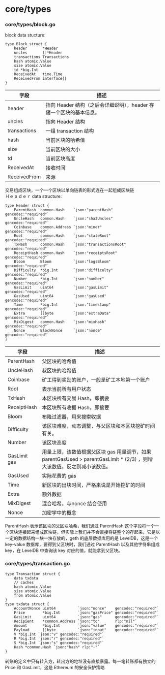 # core/types
### core/types/block.go
block data stucture:
<pre><code>type Block struct {
	header       *Header
	uncles       []*Header
	transactions Transactions
	hash atomic.Value
	size atomic.Value
	td *big.Int
	ReceivedAt   time.Time
	ReceivedFrom interface{}
}</code></pre>
|字段	|描述|
|--------|------------------------------|
|header	 |指向 Header 结构（之后会详细说明），header 存储一个区块的基本信息。|
|uncles	 |指向 Header 结构|
|transactions|	一组 transaction 结构|
|hash	|当前区块的哈希值|
|size	|当前区块的大小|
|td	|当前区块高度|
|ReceivedAt|	接收时间|
|ReceivedFrom|	来源|
交易组成区块，一个一个区块以单向链表的形式连在一起组成区块链
</br>Ｈｅａｄｅｒ data structure:
<pre><code>type Header struct {
	ParentHash  common.Hash    `json:"parentHash"       gencodec:"required"`
	UncleHash   common.Hash    `json:"sha3Uncles"       gencodec:"required"`
	Coinbase    common.Address `json:"miner"            gencodec:"required"`
	Root        common.Hash    `json:"stateRoot"        gencodec:"required"`
	TxHash      common.Hash    `json:"transactionsRoot" gencodec:"required"`
	ReceiptHash common.Hash    `json:"receiptsRoot"     gencodec:"required"`
	Bloom       Bloom          `json:"logsBloom"        gencodec:"required"`
	Difficulty  *big.Int       `json:"difficulty"       gencodec:"required"`
	Number      *big.Int       `json:"number"           gencodec:"required"`
	GasLimit    uint64         `json:"gasLimit"         gencodec:"required"`
	GasUsed     uint64         `json:"gasUsed"          gencodec:"required"`
	Time        *big.Int       `json:"timestamp"        gencodec:"required"`
	Extra       []byte         `json:"extraData"        gencodec:"required"`
	MixDigest   common.Hash    `json:"mixHash"          gencodec:"required"`
	Nonce       BlockNonce     `json:"nonce"            gencodec:"required"`
}</code></pre>
|字段|	描述|
|--------|-------|
|ParentHash|	父区块的哈希值|
|UncleHash	|叔区块的哈希值|
|Coinbase	|矿工得到奖励的账户，一般是矿工本地第一个账户|
|Root	|表示当前所有用户状态|
|TxHash	|本区块所有交易 Hash，即摘要|
|ReceiptHash	|本区块所有收据 Hash，即摘要|
|Bloom	|布隆过滤器，用来搜索收据|
|Difficulty	|该区块难度，动态调整，与父区块和本区块挖矿时间有关。
|Number	|该区块高度|
|GasLimit	gas |用量上限，该数值根据父区块 gas 用量调节，如果 parentGasUsed > parentGasLimit * (2/3) ，则增大该数值，反之则减小该数值。|
|GasUsed	|实际花费的 gas|
|Time	|新区块的出块时间，严格来说是开始挖矿的时间|
|Extra	|额外数据|
|MixDigest|	混合哈希，与nonce 结合使用|
|Nonce	|加密学中的概念|
ParentHash 表示该区块的父区块哈希，我们通过 ParentHash 这个字段将一个一个区块连接起来组成区块链，但实际上我们并不会直接将链整个的存起来，它是以一定的数据结构一块一块存放的，geth 的底层数据库用的是 LevelDB，这是一个 key-value 数据库，要得到父区块时，我们通过 ParentHash 以及其他字符串组成 key，在 LevelDB 中查询该 key 对应的值，就能拿到父区块。

### core/types/transaction.go
<pre><code>type Transaction struct {
	data txdata
	// caches
	hash atomic.Value
	size atomic.Value
	from atomic.Value
}
type txdata struct {
	AccountNonce uint64          `json:"nonce"    gencodec:"required"`
	Price        *big.Int        `json:"gasPrice" gencodec:"required"`
	GasLimit     uint64          `json:"gas"      gencodec:"required"`
	Recipient    *common.Address `json:"to"       rlp:"nil"`
	Amount       *big.Int        `json:"value"    gencodec:"required"`
	Payload      []byte          `json:"input"    gencodec:"required"`
	V *big.Int `json:"v" gencodec:"required"`
	R *big.Int `json:"r" gencodec:"required"`
	S *big.Int `json:"s" gencodec:"required"`
	Hash *common.Hash `json:"hash" rlp:"-"`
}</code></pre>
转账的定义中只有转入方，转出方的地址没有直接暴露。每一笔转账都有独立的 Price 和 GasLimit，这是 Ethereum 的安全保护策略
